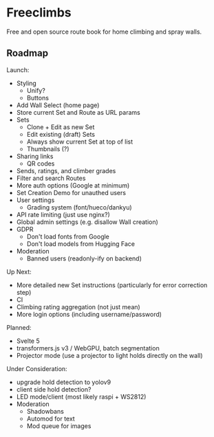 # Freeclimbs

Free and open source route book for home climbing and spray walls. 

## Roadmap

Launch:
- Styling
    - Unify?
    - Buttons
- Add Wall Select (home page)
- Store current Set and Route as URL params
- Sets
    - Clone + Edit as new Set
    - Edit existing (draft) Sets
    - Always show current Set at top of list
    - Thumbnails (?)
- Sharing links
    - QR codes
- Sends, ratings, and climber grades
- Filter and search Routes
- More auth options (Google at minimum)
- Set Creation Demo for unauthed users
- User settings
    - Grading system (font/hueco/dankyu)
- API rate limiting (just use nginx?)
- Global admin settings (e.g. disallow Wall creation)
- GDPR
    - Don't load fonts from Google
    - Don't load models from Hugging Face
- Moderation
    - Banned users (readonly-ify on backend)

Up Next:
- More detailed new Set instructions (particularly for error correction step)
- CI
- Climbing rating aggregation (not just mean)
- More login options (including username/password)

Planned:
- Svelte 5
- transformers.js v3 / WebGPU, batch segmentation
- Projector mode (use a projector to light holds directly on the wall)

Under Consideration:
- upgrade hold detection to yolov9
- client side hold detection?
- LED mode/client (most likely raspi + WS2812)
- Moderation
    - Shadowbans
    - Automod for text
    - Mod queue for images
